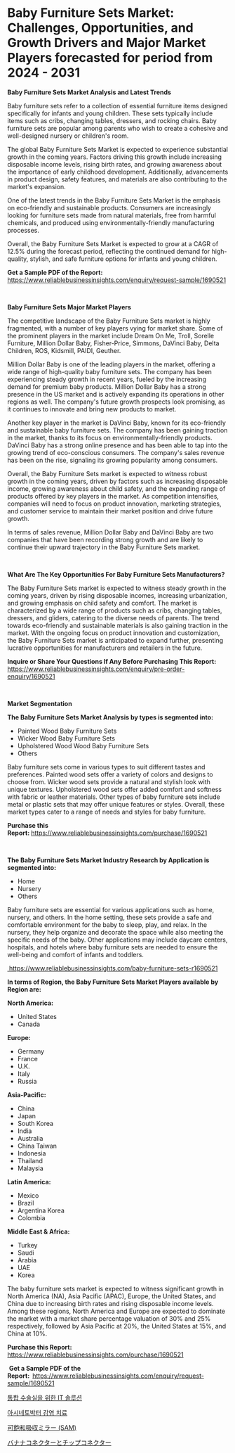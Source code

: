 <p><h1>Baby Furniture Sets Market: Challenges, Opportunities, and Growth Drivers and Major Market Players forecasted for period from 2024 - 2031</h1></p><p><strong>Baby Furniture Sets Market Analysis and Latest Trends</strong></p>
<p><p>Baby furniture sets refer to a collection of essential furniture items designed specifically for infants and young children. These sets typically include items such as cribs, changing tables, dressers, and rocking chairs. Baby furniture sets are popular among parents who wish to create a cohesive and well-designed nursery or children's room.</p><p>The global Baby Furniture Sets Market is expected to experience substantial growth in the coming years. Factors driving this growth include increasing disposable income levels, rising birth rates, and growing awareness about the importance of early childhood development. Additionally, advancements in product design, safety features, and materials are also contributing to the market's expansion.</p><p>One of the latest trends in the Baby Furniture Sets Market is the emphasis on eco-friendly and sustainable products. Consumers are increasingly looking for furniture sets made from natural materials, free from harmful chemicals, and produced using environmentally-friendly manufacturing processes.</p><p>Overall, the Baby Furniture Sets Market is expected to grow at a CAGR of 12.5% during the forecast period, reflecting the continued demand for high-quality, stylish, and safe furniture options for infants and young children.</p></p>
<p><strong>Get a Sample PDF of the Report:&nbsp;</strong> <a href="https://www.reliablebusinessinsights.com/enquiry/request-sample/1690521">https://www.reliablebusinessinsights.com/enquiry/request-sample/1690521</a></p>
<p>&nbsp;</p>
<p><strong>Baby Furniture Sets Major Market Players</strong></p>
<p><p>The competitive landscape of the Baby Furniture Sets market is highly fragmented, with a number of key players vying for market share. Some of the prominent players in the market include Dream On Me, Troll, Sorelle Furniture, Million Dollar Baby, Fisher-Price, Simmons, DaVinci Baby, Delta Children, ROS, Kidsmill, PAIDI, Geuther. </p><p>Million Dollar Baby is one of the leading players in the market, offering a wide range of high-quality baby furniture sets. The company has been experiencing steady growth in recent years, fueled by the increasing demand for premium baby products. Million Dollar Baby has a strong presence in the US market and is actively expanding its operations in other regions as well. The company's future growth prospects look promising, as it continues to innovate and bring new products to market.</p><p>Another key player in the market is DaVinci Baby, known for its eco-friendly and sustainable baby furniture sets. The company has been gaining traction in the market, thanks to its focus on environmentally-friendly products. DaVinci Baby has a strong online presence and has been able to tap into the growing trend of eco-conscious consumers. The company's sales revenue has been on the rise, signaling its growing popularity among consumers.</p><p>Overall, the Baby Furniture Sets market is expected to witness robust growth in the coming years, driven by factors such as increasing disposable income, growing awareness about child safety, and the expanding range of products offered by key players in the market. As competition intensifies, companies will need to focus on product innovation, marketing strategies, and customer service to maintain their market position and drive future growth. </p><p>In terms of sales revenue, Million Dollar Baby and DaVinci Baby are two companies that have been recording strong growth and are likely to continue their upward trajectory in the Baby Furniture Sets market.</p></p>
<p>&nbsp;</p>
<p><strong>What Are The Key Opportunities For Baby Furniture Sets Manufacturers?</strong></p>
<p><p>The Baby Furniture Sets market is expected to witness steady growth in the coming years, driven by rising disposable incomes, increasing urbanization, and growing emphasis on child safety and comfort. The market is characterized by a wide range of products such as cribs, changing tables, dressers, and gliders, catering to the diverse needs of parents. The trend towards eco-friendly and sustainable materials is also gaining traction in the market. With the ongoing focus on product innovation and customization, the Baby Furniture Sets market is anticipated to expand further, presenting lucrative opportunities for manufacturers and retailers in the future.</p></p>
<p><strong>Inquire or Share Your Questions If Any Before Purchasing This Report:</strong> <a href="https://www.reliablebusinessinsights.com/enquiry/pre-order-enquiry/1690521">https://www.reliablebusinessinsights.com/enquiry/pre-order-enquiry/1690521</a></p>
<p>&nbsp;</p>
<p><strong>Market Segmentation</strong></p>
<p><strong>The Baby Furniture Sets Market Analysis by types is segmented into:</strong></p>
<p><ul><li>Painted Wood Baby Furniture Sets</li><li>Wicker Wood Baby Furniture Sets</li><li>Upholstered Wood Wood Baby Furniture Sets</li><li>Others</li></ul></p>
<p><p>Baby furniture sets come in various types to suit different tastes and preferences. Painted wood sets offer a variety of colors and designs to choose from. Wicker wood sets provide a natural and stylish look with unique textures. Upholstered wood sets offer added comfort and softness with fabric or leather materials. Other types of baby furniture sets include metal or plastic sets that may offer unique features or styles. Overall, these market types cater to a range of needs and styles for baby furniture.</p></p>
<p><strong>Purchase this Report:&nbsp;</strong><a href="https://www.reliablebusinessinsights.com/purchase/1690521">https://www.reliablebusinessinsights.com/purchase/1690521</a></p>
<p>&nbsp;</p>
<p><strong>The Baby Furniture Sets Market Industry Research by Application is segmented into:</strong></p>
<p><ul><li>Home</li><li>Nursery</li><li>Others</li></ul></p>
<p><p>Baby furniture sets are essential for various applications such as home, nursery, and others. In the home setting, these sets provide a safe and comfortable environment for the baby to sleep, play, and relax. In the nursery, they help organize and decorate the space while also meeting the specific needs of the baby. Other applications may include daycare centers, hospitals, and hotels where baby furniture sets are needed to ensure the well-being and comfort of infants and toddlers.</p></p>
<p><a href="https://www.reliablebusinessinsights.com/baby-furniture-sets-r1690521">&nbsp;https://www.reliablebusinessinsights.com/baby-furniture-sets-r1690521</a></p>
<p><strong>In terms of Region, the Baby Furniture Sets Market Players available by Region are:</strong></p>
<p>
    <p> <strong> North America: </strong>
        <ul>
            <li>United States</li>
            <li>Canada</li>
        </ul>
        </p> 
    <p> <strong> Europe: </strong>
        <ul>
            <li>Germany</li>
            <li>France</li>
            <li>U.K.</li>
            <li>Italy</li>
            <li>Russia</li>
        </ul>
        </p> 
    <p> <strong> Asia-Pacific: </strong>
        <ul>
            <li>China</li>
            <li>Japan</li>
            <li>South Korea</li>
            <li>India</li>
            <li>Australia</li>
            <li>China Taiwan</li>
            <li>Indonesia</li>
            <li>Thailand</li>
            <li>Malaysia</li>
        </ul>
        </p> 
    <p> <strong> Latin America: </strong>
        <ul>
            <li>Mexico</li>
            <li>Brazil</li>
            <li>Argentina Korea</li>
            <li>Colombia</li>
        </ul>
        </p> 
    <p> <strong> Middle East & Africa: </strong>
        <ul>
            <li>Turkey</li>
            <li>Saudi</li>
            <li>Arabia</li>
            <li>UAE</li>
            <li>Korea</li>
        </ul>
    </p>
    </p>
<p><p>The baby furniture sets market is expected to witness significant growth in North America (NA), Asia Pacific (APAC), Europe, the United States, and China due to increasing birth rates and rising disposable income levels. Among these regions, North America and Europe are expected to dominate the market with a market share percentage valuation of 30% and 25% respectively, followed by Asia Pacific at 20%, the United States at 15%, and China at 10%.</p></p>
<p><strong>Purchase this Report: </strong><a href="https://www.reliablebusinessinsights.com/purchase/1690521">https://www.reliablebusinessinsights.com/purchase/1690521</a></p>
<p>&nbsp;<strong>Get a Sample PDF of the Report:&nbsp;&nbsp;</strong><a href="https://www.reliablebusinessinsights.com/enquiry/request-sample/1690521">https://www.reliablebusinessinsights.com/enquiry/request-sample/1690521</a></p>
<p><strong></strong></p>
<p><p><a href="https://medium.com/@dougschmidt26/quot-%EC%97%B0%EB%8F%99%EB%90%9C-%EC%88%98%EC%88%A0%EC%8B%A4-%EC%8B%9C%EC%9E%A5%EC%9D%84-%EC%9C%84%ED%95%9C-it-%EC%86%94%EB%A3%A8%EC%85%98%EC%9D%80-%EC%8B%9C%EC%9E%A5-%EC%A0%90%EC%9C%A0%EC%9C%A8-%EA%B7%9C%EB%AA%A8-%EB%B0%8F-2031%EB%85%84%EA%B9%8C%EC%A7%80-%EC%98%88%EC%83%81%EB%90%9C-%EC%98%88%EC%B8%A1%EC%97%90-%EC%B4%88%EC%A0%90%EC%9D%84-%EB%A7%9E%EC%B6%A5%EB%8B%88%EB%8B%A4-quot-77cf59e694e7">통합 수술실을 위한 IT 솔루션</a></p><p><a href="https://medium.com/@santiagojast/%EC%95%84%EC%8B%9C%EB%84%A4%ED%86%A0%EB%B0%95%ED%84%B0-%EA%B0%90%EC%97%BC-%EC%B9%98%EB%A3%8C-%EC%8B%9C%EC%9E%A5-%EB%B6%84%EC%84%9D-%EC%97%B0%ED%8F%89%EA%B7%A0-%EC%84%B1%EC%9E%A5%EB%A5%A0-%EC%8B%9C%EC%9E%A5-%EC%84%B8%EB%B6%84%ED%99%94-%EB%B0%8F-%EA%B8%80%EB%A1%9C%EB%B2%8C-%EC%82%B0%EC%97%85-%EA%B0%9C%EC%9A%94-382bdd233d02">아시네토박터 감염 치료</a></p><p><a href="https://medium.com/@jacobkelly525/%E3%82%B5%E3%83%81%E3%83%A5%E3%83%A9%E3%83%96%E3%83%AB%E3%82%A2%E3%83%96%E3%82%BD%E3%83%BC%E3%83%90%E3%83%BC%E3%83%9F%E3%83%A9%E3%83%BC-sam-%E5%B8%82%E5%A0%B4%E8%AA%BF%E6%9F%BB%E3%83%AC%E3%83%9D%E3%83%BC%E3%83%88-%E3%81%9D%E3%81%AE%E6%AD%B4%E5%8F%B2%E3%81%A82031%E5%B9%B4%E3%81%BE%E3%81%A7%E3%81%AE%E4%BA%88%E6%B8%AC-69e8265f616a">可飽和吸収ミラー (SAM)</a></p><p><a href="https://medium.com/@cierrahayes94/%E3%83%90%E3%83%8A%E3%83%8A%E3%81%A8%E3%83%86%E3%82%A3%E3%83%83%E3%83%97%E3%82%B3%E3%83%8D%E3%82%AF%E3%82%BF%E3%81%AE%E5%B8%82%E5%A0%B4%E8%A6%8F%E6%A8%A1%E3%81%A8%E5%B8%82%E5%A0%B4%E5%8B%95%E5%90%91-%E5%AE%8C%E5%85%A8%E3%81%AA%E6%A5%AD%E7%95%8C%E6%A6%82%E8%A6%81-2024%E5%B9%B4%E3%81%8B%E3%82%892031%E5%B9%B4%E3%81%BE%E3%81%A7-382bea318e96">バナナコネクターとチップコネクター</a></p></p>